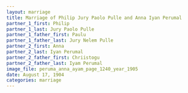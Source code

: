 ```yaml
---
layout: marriage
title: Marriage of Philip Jury Paolo Pulle and Anna Iyan Perumal
partner_1_first: Philip
partner_1_last: Jury Paolo Pulle
partner_1_father_first: Paulu
partner_1_father_last: Jury Nelem Pulle
partner_2_first: Anna
partner_2_last: Iyan Perumal
partner_2_father_first: Chriistogu
partner_2_father_last: Iyam Perumal
image_file: peruma_anna_ayam_page_1240_year_1905
date: August 17, 1904
categories: marriage
---
```


